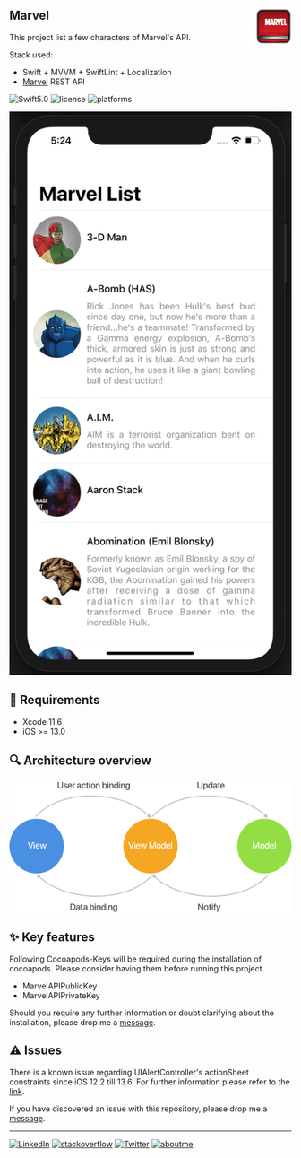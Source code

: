 <h2>Marvel
  <img src="https://github.com/lduraes/images/blob/master/marvel-notes.png?raw=true"
       align="right" width="64" height="64" />
</h2>


This project list a few characters of Marvel's API.

Stack used:

* Swift + MVVM + SwiftLint + Localization
* [Marvel](https://developer.marvel.com/) REST API

![Swift5.0](https://img.shields.io/badge/swift-5.0-orange.svg) ![license](https://img.shields.io/badge/license-MIT-%23373737) ![platforms](https://img.shields.io/badge/platforms-iPhone%20%7C%20iPad%20%7C%20macOS-lightgrey) <!--[![Build Status](https://travis-ci.com/lduraes/pt-news.svg?branch=master)](https://travis-ci.org/lduraes/pt-news) 
[![codecov](https://codecov.io/gh/lduraes/pt-news/branch/master/graph/badge.svg)](https://codecov.io/gh/lduraes/pt-news) [![codebeat badge](https://codebeat.co/badges/70a3f646-604a-4fbe-be77-494fcf38e7d1)](https://codebeat.co/projects/github-com-lduraes-pt-news-master) [![Maintainability](https://api.codeclimate.com/v1/badges/e4fffb5b840c86f04fd4/maintainability)](https://codeclimate.com/github/lduraes/pt-news/maintainability)--> <!-- [![Test Coverage](https://api.codeclimate.com/v1/badges/e4fffb5b840c86f04fd4/test_coverage)](https://codeclimate.com/github/lduraes/pt-news/test_coverage) --> <!-- [![slack](https://img.shields.io/badge/slack-@mob4u/builds-yellow.svg?logo=slack")](https://app.slack.com/client/T561Y6P08/C56QD7N4V) -->

<p align="center">
  <img src="https://github.com/lduraes/images/blob/master/marvel-iphone11-prox-max.png?raw=true" alt="Marvel iOS"/>
</p>

## 📝 Requirements

* Xcode 11.6
* iOS >= 13.0 

## 🔍 Architecture overview

<p align="center">
  <img src="https://github.com/lduraes/images/blob/master/mvvm-01.png?raw=true" alt="Architecture"/>
</p>

## ✨ Key features

Following Cocoapods-Keys will be required during the installation of cocoapods. Please consider having them before running this project.

* MarvelAPIPublicKey
* MarvelAPIPrivateKey

Should you require any further information or doubt clarifying about the installation, please drop me a [message](mailto:lduraes@gmail.com?subject=[Marvel]%20Doubt).

## ⚠️ Issues

There is a known issue regarding UIAlertController's actionSheet constraints since iOS 12.2 till 13.6. For further information please refer to the [link](https://stackoverflow.com/questions/55372093/uialertcontrollers-actionsheet-gives-constraint-error-on-ios-12-2-12-3).


If you have discovered an issue with this repository, please drop me a [message](mailto:lduraes@gmail.com?subject=[Marvel]%20Project).

---

[![LinkedIn](https://img.shields.io/badge/linkedin-lduraes-blue)](https://www.linkedin.com/in/lduraes/) [![stackoverflow](https://img.shields.io/badge/stackoverflow-lduraes-orange)](https://stackoverflow.com/cv/lduraes) [![Twitter](https://img.shields.io/badge/twitter-ilduraes-blue)](https://twitter.com/ilduraes) [![aboutme](https://img.shields.io/badge/aboutme-lduraes-orange)](https://duraes.eu/profile.html) <!--[![lduraes](https://img.shields.io/badge/%F0%9F%8D%BA-lduraes-brightgreen)](lduraes@gmail.com)-->
